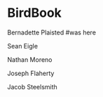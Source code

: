 # BirdBook

Bernadette Plaisted 
#was here

Sean Eigle

Nathan Moreno

Joseph Flaherty

Jacob Steelsmith
